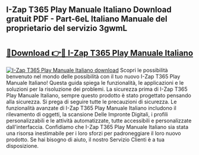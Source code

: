 ## I-Zap T365 Play Manuale Italiano Download gratuit PDF - Part-6eL Italiano Manuale del proprietario del servizio 3gwmL

# <h2><a href="http://dfg9hv.blite.top/?on=I-Zap+T365+Play+Manuale+Italiano">🔗Download 👉🔴 I-Zap T365 Play Manuale Italiano</a></h2>

[![I-Zap T365 Play Manuale Italiano download](https://i.imgur.com/lujVjoI.png)](http://dfg9hv.blite.top/?on=I-Zap+T365+Play+Manuale+Italiano)
Scopri le possibilità benvenuto nel mondo delle possibilità con il tuo nuovo I-Zap T365 Play Manuale Italiano! Questa guida spiega le funzionalità, le applicazioni e le soluzioni per la risoluzione dei problemi. La sicurezza prima di I-Zap T365 Play Manuale Italiano, sempre questo prodotto è stato progettato pensando alla sicurezza. Si prega di seguire tutte le precauzioni di sicurezza. Le funzionalità avanzate di I-Zap T365 Play Manuale Italiano includono il rilevamento di oggetti, la scansione Delle Impronte Digitali, i profili personalizzabili e le attività automatizzate, tutte accessibili e personalizzate dall'interfaccia. Confidiamo che I-Zap T365 Play Manuale Italiano sia stata una risorsa inestimabile per i loro sforzi per padroneggiare il loro nuovo prodotto. Se hai bisogno di aiuto, il nostro Servizio Clienti è a tua disposizione.
